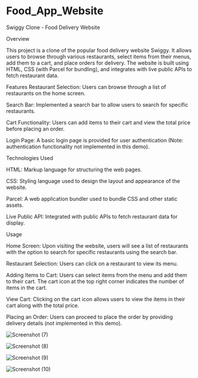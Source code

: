 # Food_App_Website
Swiggy Clone - Food Delivery Website

Overview


This project is a clone of the popular food delivery website Swiggy. It allows users to browse through various restaurants, select items from their menus, add them to a cart, and place orders for delivery. The website is built using HTML, CSS (with Parcel for bundling), and integrates with live public APIs to fetch restaurant data.

Features
Restaurant Selection: Users can browse through a list of restaurants on the home screen.

Search Bar: Implemented a search bar to allow users to search for specific restaurants.

Cart Functionality: Users can add items to their cart and view the total price before placing an order.

Login Page: A basic login page is provided for user authentication (Note: authentication functionality not implemented in this demo).

Technologies Used

HTML: Markup language for structuring the web pages.

CSS: Styling language used to design the layout and appearance of the website.

Parcel: A web application bundler used to bundle CSS and other static assets.

Live Public API: Integrated with public APIs to fetch restaurant data for display.


Usage

Home Screen: Upon visiting the website, users will see a list of restaurants with the option to search for specific restaurants using the search bar.

Restaurant Selection: Users can click on a restaurant to view its menu.

Adding Items to Cart: Users can select items from the menu and add them to their cart. The cart icon at the top right corner indicates the number of items in the cart.

View Cart: Clicking on the cart icon allows users to view the items in their cart along with the total price.

Placing an Order: Users can proceed to place the order by providing delivery details (not implemented in this demo).

![Screenshot (7)](https://github.com/manish20012/Food_App_Website/assets/113295253/943d46ab-76b0-42be-b43e-d1ca5a825935)

![Screenshot (8)](https://github.com/manish20012/Food_App_Website/assets/113295253/479f9545-2efe-4251-8273-c9b78bec7b7c)

![Screenshot (9)](https://github.com/manish20012/Food_App_Website/assets/113295253/514d0c9f-b562-4a18-99fe-4811840f0e38)

![Screenshot (10)](https://github.com/manish20012/Food_App_Website/assets/113295253/d5ba062a-56e3-402c-913f-75ef0be95c08)
